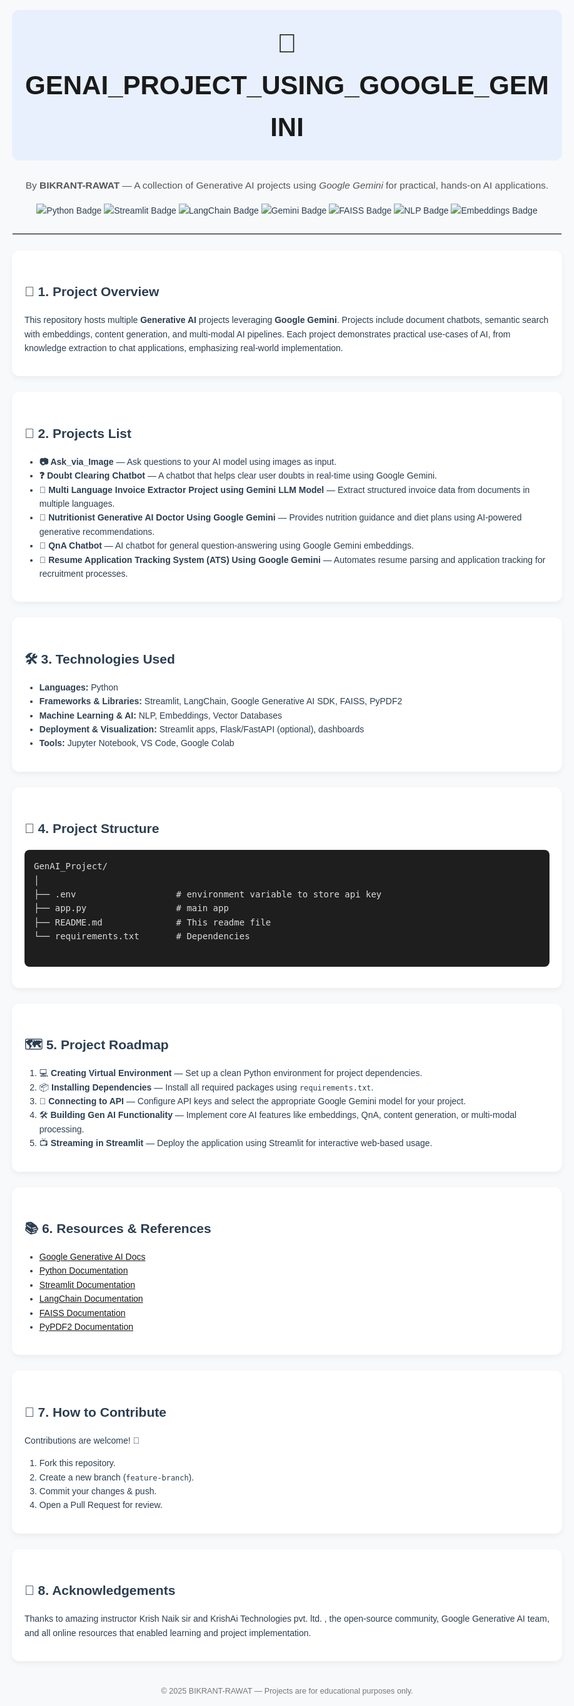 <!DOCTYPE html>
<html lang="en">
<body style="font-family: Arial, Helvetica, sans-serif; line-height: 1.6; background-color: #f8f9fa; color: #2c3e50; padding: 40px; max-width: 900px; margin: auto;">

  <!-- Title -->
  <h1 style="text-align:center; font-size:3em; color:#1a1a1a; background:#e8f0fe; padding:20px; border-radius:12px;">
    🤖 GENAI_PROJECT_USING_GOOGLE_GEMINI
  </h1>
  <p style="text-align:center; font-size:1.1em; color:#555;">
    By <strong>BIKRANT-RAWAT</strong> — A collection of Generative AI projects using <em>Google Gemini</em> for practical, hands-on AI applications.
  </p>

  <!-- Shields.io badges -->
  <p style="text-align:center;">
    <img src="https://img.shields.io/badge/Python-3.10+-blue.svg" alt="Python Badge"/>
    <img src="https://img.shields.io/badge/Streamlit-App-green.svg" alt="Streamlit Badge"/>
    <img src="https://img.shields.io/badge/LangChain-AI-purple.svg" alt="LangChain Badge"/>
    <img src="https://img.shields.io/badge/Google_Gemini-GenerativeAI-red.svg" alt="Gemini Badge"/>
    <img src="https://img.shields.io/badge/FAISS-VectorSearch-orange.svg" alt="FAISS Badge"/>
    <img src="https://img.shields.io/badge/ML-NLP-lightgrey.svg" alt="NLP Badge"/>
    <img src="https://img.shields.io/badge/Embeddings-VectorDatabase-blue.svg" alt="Embeddings Badge"/>
  </p>

  <hr style="border: 1px solid #ddd; margin: 25px 0;">

  <!-- Project Overview -->
  <div style="background:#ffffff; padding:20px; border-radius:12px; box-shadow:0 4px 10px rgba(0,0,0,0.05); margin-bottom:25px;">
    <h2>📖 1. Project Overview</h2>
    <p>This repository hosts multiple <strong>Generative AI</strong> projects leveraging <strong>Google Gemini</strong>. 
       Projects include document chatbots, semantic search with embeddings, content generation, and multi-modal AI pipelines. 
       Each project demonstrates practical use-cases of AI, from knowledge extraction to chat applications, emphasizing real-world implementation.</p>
  </div>

  <!-- Project List Section -->
<div style="background:#ffffff; padding:20px; border-radius:12px; box-shadow:0 4px 10px rgba(0,0,0,0.05); margin-bottom:25px;">
  <h2>📝 2. Projects List</h2>
  <ul>
    <li>
      <strong>📷 Ask_via_Image</strong> — Ask questions to your AI model using images as input.
    </li>
    <li>
      <strong>❓ Doubt Clearing Chatbot</strong> — A chatbot that helps clear user doubts in real-time using Google Gemini.
    </li>
    <li>
      <strong>📄 Multi Language Invoice Extractor Project using Gemini LLM Model</strong> — Extract structured invoice data from documents in multiple languages.
    </li>
    <li>
      <strong>🥗 Nutritionist Generative AI Doctor Using Google Gemini</strong> — Provides nutrition guidance and diet plans using AI-powered generative recommendations.
    </li>
    <li>
      <strong>💬 QnA Chatbot</strong> — AI chatbot for general question-answering using Google Gemini embeddings.
    </li>
    <li>
      <strong>📑 Resume Application Tracking System (ATS) Using Google Gemini</strong> — Automates resume parsing and application tracking for recruitment processes.
    </li>
  </ul>
</div>


  <!-- Technologies -->
  <div style="background:#ffffff; padding:20px; border-radius:12px; box-shadow:0 4px 10px rgba(0,0,0,0.05); margin-bottom:25px;">
    <h2>🛠️ 3. Technologies Used</h2>
    <ul>
      <li><strong>Languages:</strong> Python</li>
      <li><strong>Frameworks & Libraries:</strong> Streamlit, LangChain, Google Generative AI SDK, FAISS, PyPDF2</li>
      <li><strong>Machine Learning & AI:</strong> NLP, Embeddings, Vector Databases</li>
      <li><strong>Deployment & Visualization:</strong> Streamlit apps, Flask/FastAPI (optional), dashboards</li>
      <li><strong>Tools:</strong> Jupyter Notebook, VS Code, Google Colab</li>
    </ul>
  </div>

  <!-- Project Structure -->
  <div style="background:#ffffff; padding:20px; border-radius:12px; box-shadow:0 4px 10px rgba(0,0,0,0.05); margin-bottom:25px;">
    <h2>📂 4. Project Structure</h2>
    <pre style="background:#1e1e1e; color:#dcdcdc; padding:15px; border-radius:8px; overflow:auto;">
GenAI_Project/
│
├── .env                   # environment variable to store api key
├── app.py                 # main app
├── README.md              # This readme file
└── requirements.txt       # Dependencies
    </pre>
  </div>

 
  <!-- Roadmap Section -->
<div style="background:#ffffff; padding:20px; border-radius:12px; box-shadow:0 4px 10px rgba(0,0,0,0.05); margin-bottom:25px;">
  <h2>🗺️ 5. Project Roadmap</h2>
  <ol>
    <li>💻 <strong>Creating Virtual Environment</strong> — Set up a clean Python environment for project dependencies.</li>
    <li>📦 <strong>Installing Dependencies</strong> — Install all required packages using <code>requirements.txt</code>.</li>
    <li>🔑 <strong>Connecting to API</strong> — Configure API keys and select the appropriate Google Gemini model for your project.</li>
    <li>🛠️ <strong>Building Gen AI Functionality</strong> — Implement core AI features like embeddings, QnA, content generation, or multi-modal processing.</li>
    <li>📺 <strong>Streaming in Streamlit</strong> — Deploy the application using Streamlit for interactive web-based usage.</li>
  </ol>
</div>


  <!-- Resources -->
  <div style="background:#ffffff; padding:20px; border-radius:12px; box-shadow:0 4px 10px rgba(0,0,0,0.05); margin-bottom:25px;">
    <h2>📚 6. Resources & References</h2>
    <ul>
      <li><a href="https://developers.generativeai.google/" target="_blank">Google Generative AI Docs</a></li>
      <li><a href="https://python.org" target="_blank">Python Documentation</a></li>
      <li><a href="https://streamlit.io/docs/" target="_blank">Streamlit Documentation</a></li>
      <li><a href="https://www.langchain.com/" target="_blank">LangChain Documentation</a></li>
      <li><a href="https://faiss.ai/" target="_blank">FAISS Documentation</a></li>
      <li><a href="https://pypdf2.readthedocs.io/" target="_blank">PyPDF2 Documentation</a></li>
    </ul>
  </div>

  <!-- Contribute -->
  <div style="background:#ffffff; padding:20px; border-radius:12px; box-shadow:0 4px 10px rgba(0,0,0,0.05); margin-bottom:25px;">
    <h2>🤝 7. How to Contribute</h2>
    <p>Contributions are welcome! 🚀</p>
    <ol>
      <li>Fork this repository.</li>
      <li>Create a new branch (<code>feature-branch</code>).</li>
      <li>Commit your changes & push.</li>
      <li>Open a Pull Request for review.</li>
    </ol>
  </div>

  <!-- Acknowledgement -->
  <div style="background:#ffffff; padding:20px; border-radius:12px; box-shadow:0 4px 10px rgba(0,0,0,0.05);">
    <h2>🙏 8. Acknowledgements</h2>
    <p>Thanks to amazing instructor Krish Naik sir and KrishAi Technologies pvt. ltd. , the open-source community, Google Generative AI team, and all online resources that enabled learning and project implementation.</p>
  </div>

  <footer style="text-align:center; margin-top: 3em; font-size: 0.9em; color: #777;">
    &copy; 2025 BIKRANT-RAWAT — Projects are for educational purposes only.
  </footer>

</body>
</html>
